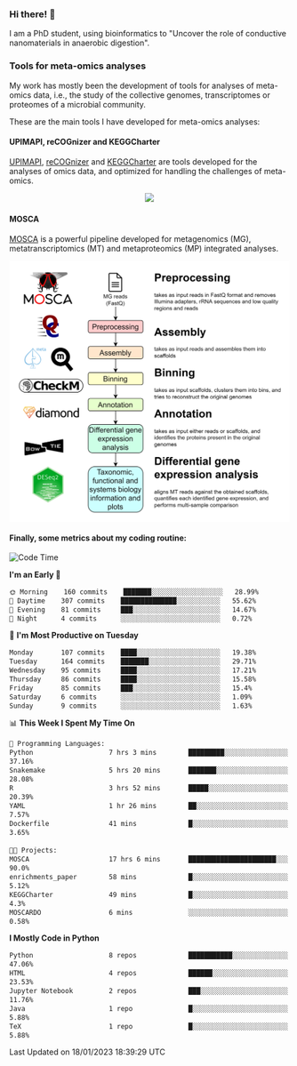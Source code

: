 ### Hi there! 👋

I am a PhD student, using bioinformatics to "Uncover the role of conductive nanomaterials in anaerobic digestion".

### Tools for meta-omics analyses

My work has mostly been the development of tools for analyses of meta-omics data, i.e., the study of the collective genomes, transcriptomes or proteomes of a microbial community.

These are the main tools I have developed for meta-omics analyses:

#### UPIMAPI, reCOGnizer and KEGGCharter

[UPIMAPI](https://github.com/iquasere/UPIMAPI), [reCOGnizer](https://github.com/iquasere/reCOGnizer) and [KEGGCharter](https://github.com/iquasere/KEGGCharter) are tools developed for the analyses of omics data, and optimized for handling the challenges of meta-omics.

<p align="center">
    <img src="assets/annotation_paper.png">
</p>

#### MOSCA

[MOSCA](https://github.com/iquasere/MOSCA) is a powerful pipeline developed for metagenomics (MG), metatranscriptomics (MT) and metaproteomics (MP) integrated analyses.

<p align="center">
    <img src="assets/mosca_workflow.png" align="center" width="700">
</p>


#### Finally, some metrics about my coding routine:

<!--START_SECTION:waka-->
![Code Time](http://img.shields.io/badge/Code%20Time-470%20hrs%2045%20mins-blue)

**I'm an Early 🐤** 

```text
🌞 Morning    160 commits    ███████░░░░░░░░░░░░░░░░░░   28.99% 
🌆 Daytime    307 commits    ██████████████░░░░░░░░░░░   55.62% 
🌃 Evening    81 commits     ███░░░░░░░░░░░░░░░░░░░░░░   14.67% 
🌙 Night      4 commits      ░░░░░░░░░░░░░░░░░░░░░░░░░   0.72%

```
📅 **I'm Most Productive on Tuesday** 

```text
Monday       107 commits    ████░░░░░░░░░░░░░░░░░░░░░   19.38% 
Tuesday      164 commits    ███████░░░░░░░░░░░░░░░░░░   29.71% 
Wednesday    95 commits     ████░░░░░░░░░░░░░░░░░░░░░   17.21% 
Thursday     86 commits     ████░░░░░░░░░░░░░░░░░░░░░   15.58% 
Friday       85 commits     ███░░░░░░░░░░░░░░░░░░░░░░   15.4% 
Saturday     6 commits      ░░░░░░░░░░░░░░░░░░░░░░░░░   1.09% 
Sunday       9 commits      ░░░░░░░░░░░░░░░░░░░░░░░░░   1.63%

```


📊 **This Week I Spent My Time On** 

```text
💬 Programming Languages: 
Python                   7 hrs 3 mins        █████████░░░░░░░░░░░░░░░░   37.16% 
Snakemake                5 hrs 20 mins       ███████░░░░░░░░░░░░░░░░░░   28.08% 
R                        3 hrs 52 mins       █████░░░░░░░░░░░░░░░░░░░░   20.39% 
YAML                     1 hr 26 mins        ██░░░░░░░░░░░░░░░░░░░░░░░   7.57% 
Dockerfile               41 mins             █░░░░░░░░░░░░░░░░░░░░░░░░   3.65%

🐱‍💻 Projects: 
MOSCA                    17 hrs 6 mins       ██████████████████████░░░   90.0% 
enrichments_paper        58 mins             █░░░░░░░░░░░░░░░░░░░░░░░░   5.12% 
KEGGCharter              49 mins             █░░░░░░░░░░░░░░░░░░░░░░░░   4.3% 
MOSCARDO                 6 mins              ░░░░░░░░░░░░░░░░░░░░░░░░░   0.58%

```

**I Mostly Code in Python** 

```text
Python                   8 repos             ███████████░░░░░░░░░░░░░░   47.06% 
HTML                     4 repos             ██████░░░░░░░░░░░░░░░░░░░   23.53% 
Jupyter Notebook         2 repos             ███░░░░░░░░░░░░░░░░░░░░░░   11.76% 
Java                     1 repo              █░░░░░░░░░░░░░░░░░░░░░░░░   5.88% 
TeX                      1 repo              █░░░░░░░░░░░░░░░░░░░░░░░░   5.88%

```



 Last Updated on 18/01/2023 18:39:29 UTC
<!--END_SECTION:waka-->
